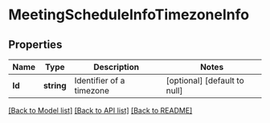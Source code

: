 # MeetingScheduleInfoTimezoneInfo

## Properties
Name | Type | Description | Notes
------------ | ------------- | ------------- | -------------
**Id** | **string** | Identifier of a timezone | [optional] [default to null]

[[Back to Model list]](../README.md#documentation-for-models) [[Back to API list]](../README.md#documentation-for-api-endpoints) [[Back to README]](../README.md)


